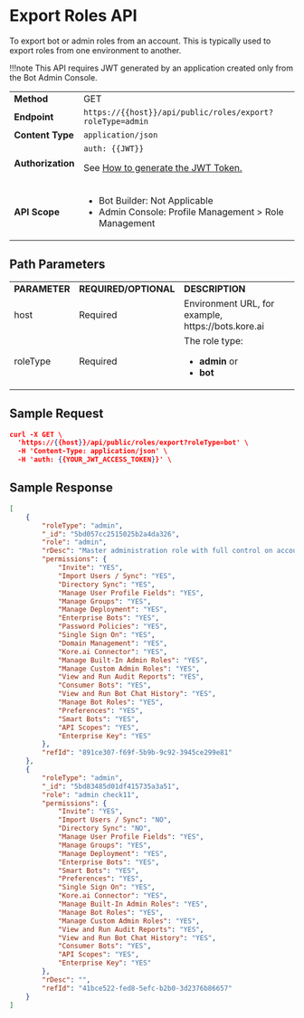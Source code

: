 # **Export Roles API**

To export bot or admin roles from an account. This is typically used to export roles from one environment to another.

!!!note
    This API requires JWT generated by an application created only from the Bot Admin Console.


<table>
  <tr>
   <td><strong>Method</strong>
   </td>
   <td>GET
   </td>
  </tr>
  <tr>
   <td><strong>Endpoint</strong>
   </td>
   <td><code>https://{{host}}/api/public/roles/export?roleType=admin</code>
   </td>
  </tr>
  <tr>
   <td><strong>Content Type</strong>
   </td>
   <td><code>application/json</code>
   </td>
  </tr>
  <tr>
   <td><strong>Authorization</strong>
   </td>
   <td><code>auth: {{JWT}}</code>
<p>
See <a href="https://developer.kore.ai/docs/bots/api-guide/apis/#Generating_the_JWT_Token">How to generate the JWT Token.</a>
   </td>
  </tr>
  <tr>
   <td><strong>API Scope</strong>
   </td>
   <td>
<ul>

<li>Bot Builder: Not Applicable

<li>Admin Console: Profile Management > Role Management
</li>
</ul>
   </td>
  </tr>
</table>


## Path Parameters


<table>
  <tr>
   <td><strong>PARAMETER</strong>
   </td>
   <td><strong>REQUIRED/OPTIONAL</strong>
   </td>
   <td><strong>DESCRIPTION</strong>
   </td>
  </tr>
  <tr>
   <td>host
   </td>
   <td>Required
   </td>
   <td>Environment URL, for example, https://bots.kore.ai
   </td>
  </tr>
  <tr>
   <td>roleType
   </td>
   <td>Required
   </td>
   <td>The role type:
<ul>

<li><strong>admin</strong> or

<li><strong>bot</strong>
</li>
</ul>
   </td>
  </tr>
</table>


## Sample Request


```json
curl -X GET \
  'https://{{host}}/api/public/roles/export?roleType=bot' \
  -H 'Content-Type: application/json' \
  -H 'auth: {{YOUR_JWT_ACCESS_TOKEN}}' \
```


 


## Sample Response


```json
[
    {
        "roleType": "admin",
        "_id": "5bd057cc2515025b2a4da326",
        "role": "admin",
        "rDesc": "Master administration role with full control on account activity",
        "permissions": {
            "Invite": "YES",
            "Import Users / Sync": "YES",
            "Directory Sync": "YES",
            "Manage User Profile Fields": "YES",
            "Manage Groups": "YES",
            "Manage Deployment": "YES",
            "Enterprise Bots": "YES",
            "Password Policies": "YES",
            "Single Sign On": "YES",
            "Domain Management": "YES",
            "Kore.ai Connector": "YES",
            "Manage Built-In Admin Roles": "YES",
            "Manage Custom Admin Roles": "YES",
            "View and Run Audit Reports": "YES",
            "Consumer Bots": "YES",
            "View and Run Bot Chat History": "YES",
            "Manage Bot Roles": "YES",
            "Preferences": "YES",
            "Smart Bots": "YES",
            "API Scopes": "YES",
            "Enterprise Key": "YES"
        },
        "refId": "891ce307-f69f-5b9b-9c92-3945ce299e81"
    },
    {
        "roleType": "admin",
        "_id": "5bd83485d01df415735a3a51",
        "role": "admin check11",
        "permissions": {
            "Invite": "YES",
            "Import Users / Sync": "NO",
            "Directory Sync": "NO",
            "Manage User Profile Fields": "YES",
            "Manage Groups": "YES",
            "Manage Deployment": "YES",
            "Enterprise Bots": "YES",
            "Smart Bots": "YES",
            "Preferences": "YES",
            "Single Sign On": "YES",
            "Kore.ai Connector": "YES",
            "Manage Built-In Admin Roles": "YES",
            "Manage Bot Roles": "YES",
            "Manage Custom Admin Roles": "YES",
            "View and Run Audit Reports": "YES",
            "View and Run Bot Chat History": "YES",
            "Consumer Bots": "YES",
            "API Scopes": "YES",
            "Enterprise Key": "YES"
        },
        "rDesc": "",
        "refId": "41bce522-fed8-5efc-b2b0-3d2376b86657"
    }
]
```